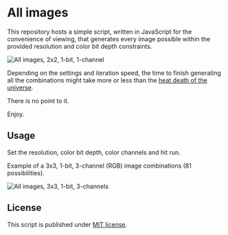 # All images

This repository hosts a simple script, written in JavaScript for the convenience of viewing, that generates every image possible within the provided resolution and color bit depth constraints.

![All images, 2x2, 1-bit, 1-channel](all-images_2x2_1b_1c.png)

Depending on the settings and iteration speed, the time to finish generating all the combinations might take more or less than the [heat death of the universe](https://en.wikipedia.org/wiki/Heat_death_of_the_universe).

There is no point to it.

Enjoy.

## Usage

Set the resolution, color bit depth, color channels and hit run.

Example of a 3x3, 1-bit, 3-channel (RGB) image combinations (81 possibilities).

![All images, 3x3, 1-bit, 3-channels](all-images_3x3_1b_3c.png)

## License

This script is published under [MIT license](LICENSE).
